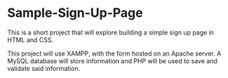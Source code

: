 # Sample-Sign-Up-Page

This is a short project that will explore building a simple sign up page in HTML and CSS.

This project will use XAMPP, with the form hosted on an Apache server. A MySQL database will store information and PHP will be used to save and validate said information.
